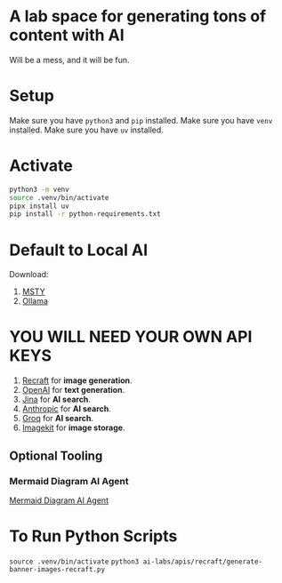 # A lab space for generating tons of content with AI
Will be a mess, and it will be fun.

# Setup
Make sure you have `python3` and `pip` installed. 
Make sure you have `venv` installed. 
Make sure you have `uv` installed.

# Activate
```bash
python3 -m venv
source .venv/bin/activate
pipx install uv
pip install -r python-requirements.txt
```

# Default to Local AI
Download:
1. [MSTY](https://github.com/mysty-ai/mysty)
2. [Ollama](https://github.com/ollama/ollama)

# YOU WILL NEED YOUR OWN API KEYS

1. [Recraft](https://www.recraft.ai/) for **image generation**.
2. [OpenAI](https://platform.openai.com/) for **text generation**.
3. [Jina](https://jina.ai/) for **AI search**.
4. [Anthropic](https://www.anthropic.com/) for **AI search**.
5. [Groq](https://www.groq.com/) for **AI search**.
6. [Imagekit](https://imagekit.io/) for **image storage**.

## Optional Tooling

### Mermaid Diagram AI Agent

[Mermaid Diagram AI Agent](https://github.com/disler/mermaid-js-ai-agent?tab=readme-ov-file)

# To Run Python Scripts
`source .venv/bin/activate`
`python3 ai-labs/apis/recraft/generate-banner-images-recraft.py`

